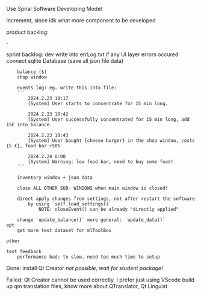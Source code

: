 Use Sprial Software Developing Model

Increment, since idk what more component to be developed











product backlog:

    -



sprint backlog:
    dev
        write into errLog.txt if any UI layer errors occured
        connect sqlite Database (save all json file data)

        balance ($)
        shop window

        events log: eg. write this into file: 
        ```
            2024.2.23 10:17 
            [System] User starts to concentrate for 15 min long.

            2024.2.23 10:42 
            [System] User successfully concentrated for 15 min long, add 15€ into balance.

            2024.2.23 10:43
            [System] User bought {cheese burger} in the shop window, costs {5 €}, food bar +50%

            2024.2.24 0:00
            [System] Warning: low food bar, need to buy some food!
        ```

        inventory window + json data

        close ALL OTHER SUB- WINDOWS when main window is closed!

        direct apply changes from settings, not after restart the software
            by using `self.load_settings()`
                NOTE: closeEvent() can be already "directly applied"

        change `update_balance()` more general: `update_data()`
    opt
        get more test dataset for mlToolBox

    other

    test feedback
        performance bad: to slow, need too much time to setup


Done:
        install Qt Creator  *not possible, wait for student package!*

Failed:
        Qt Creator cannot be used correctly, I prefer just using VScode
        build up qm translation files, know more about QTranslator, Qt Linguist